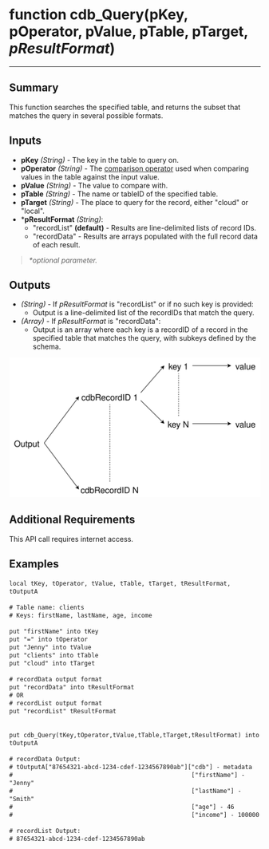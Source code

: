 # function cdb_Query(pKey, pOperator, pValue, pTable, pTarget, *pResultFormat*)
---
## Summary
This function searches the specified table, and returns the subset that matches the query in several possible formats.

## Inputs
* **pKey**  *(String)* - The key in the table to query on.
* **pOperator**  *(String)* - The [comparison operator](./QueryOperators.md) used when comparing values in the table against the input value.
* **pValue**  *(String)* - The value to compare with.
* **pTable** *(String)* - The name or tableID of the specified table.
* **pTarget** *(String)* - The place to query for the record, either "cloud" or "local".
* \***pResultFormat** *(String)*:
	* "recordList" **(default)** - Results are line-delimited lists of record IDs.
	* "recordData" - Results are arrays populated with the full record data of each result.

> _*optional parameter._


## Outputs
* *(String)* - If *pResultFormat* is "recordList" or if no such key is provided:
	* Output is  a line-delimited list of the recordIDs that match the query.
* *(Array)* - If *pResultFormat* is "recordData":
	* Output is an array where each key is a recordID of a record in the specified table that matches the query, with subkeys defined by the schema.

![Record Data Output](images/BasicOutput.svg)

## Additional Requirements
This API call requires internet access.

## Examples
```livecodeserver
local tKey, tOperator, tValue, tTable, tTarget, tResultFormat, tOutputA

# Table name: clients
# Keys: firstName, lastName, age, income

put "firstName" into tKey
put "=" into tOperator
put "Jenny" into tValue
put "clients" into tTable
put "cloud" into tTarget

# recordData output format
put "recordData" into tResultFormat
# OR
# recordList output format
put "recordList" tResultFormat


put cdb_Query(tKey,tOperator,tValue,tTable,tTarget,tResultFormat) into tOutputA

# recordData Output: 
# tOutputA["87654321-abcd-1234-cdef-1234567890ab"]["cdb"] - metadata
#                                                  ["firstName"] - "Jenny"
#                                                  ["lastName"] - "Smith"
#                                                  ["age"] - 46
#                                                  ["income"] - 100000
						  
# recordList Output: 
# 87654321-abcd-1234-cdef-1234567890ab
```